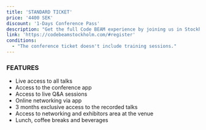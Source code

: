 ```yaml
---
title: 'STANDARD TICKET'
price: '4400 SEK'
discount: '1-Days Conference Pass'
description: "Get the full Code BEAM experience by joining us in Stockholm!"
link: 'https://codebeamstockholm.com/#register'
conditions:
  - "The conference ticket doesn't include training sessions."
---
```


### FEATURES

- Live access to all talks
- Access to the conference app
- Access to live Q&A sessions
- Online networking via app
- 3 months exclusive access to the recorded talks
- Access to networking and exhibitors area at the venue
- Lunch, coffee breaks and beverages
